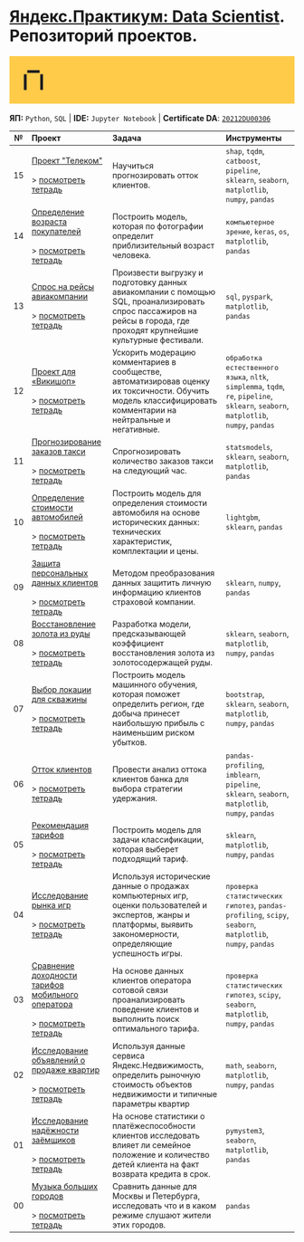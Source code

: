 # [Яндекс.Практикум: Data Scientist](https://praktikum.yandex.ru/data-scientist). Репозиторий проектов.

![logo-wide](logo-wide.jpeg)

**ЯП:** `Python`, `SQL` | 
**IDE:** `Jupyter Notebook` |
**Certificate DA**: [`20212DU00306`](https://github.com/reekuu/yandex.practicum.ds/blob/main/20212DU00306.pdf)

| №  | Проект | Задача | Инструменты |
| -  | :----- | :----- | :---------- | 
| 15 | [Проект "Телеком"](/15-telecom-project) <br/><br/>> [посмотреть тетрадь](https://nbviewer.jupyter.org/github/reekuu/yandex.practicum.ds/blob/main/15-telecom-project/15-telecom-project.ipynb) | Научиться прогнозировать отток клиентов. | `shap`, `tqdm`, `catboost`, `pipeline`, `sklearn`, `seaborn`, `matplotlib`, `numpy`, `pandas` |
| 14 | [Определение возраста покупателей](/14-age-recognition) <br/><br/>> [посмотреть тетрадь](https://nbviewer.jupyter.org/github/reekuu/yandex.practicum.ds/blob/main/14-age-recognition/14-age-recognition.ipynb) | Построить модель, которая по фотографии определит приблизительный возраст человека. | `компьютерное зрение`, `keras`, `os`, `matplotlib`, `pandas` |
| 13 | [Спрос на рейсы авиакомпании](/13-airline-demand-research) <br/><br/>> [посмотреть тетрадь](https://nbviewer.jupyter.org/github/reekuu/yandex.practicum.ds/blob/main/13-airline-demand-research/13-airline-demand-research.ipynb) | Произвести выгрузку и подготовку данных авиакомпании с помощью SQL, проанализировать спрос пассажиров на рейсы в города, где проходят крупнейшие культурные фестивали. | `sql`, `pyspark`, `matplotlib`, `pandas` |
| 12 | [Проект для «Викишоп»](/12-comments-classification) <br/><br/>> [посмотреть тетрадь](https://nbviewer.jupyter.org/github/reekuu/yandex.practicum.ds/blob/main/12-comments-classification/12-comments-classification.ipynb) | Ускорить модерацию комментариев в сообществе, автоматизировав оценку их токсичности. Обучить модель классифицировать комментарии на нейтральные и негативные. | `обработка естественного языка`, `nltk`, `simplemma`, `tqdm`, `re`, `pipeline`, `sklearn`, `seaborn`, `matplotlib`, `numpy`, `pandas` |
| 11 | [Прогнозирование заказов такси](/11-taxi-orders-forecast) <br/><br/>> [посмотреть тетрадь](https://nbviewer.jupyter.org/github/reekuu/yandex.practicum.ds/blob/main/11-taxi-orders-forecast/11-taxi-orders-forecast.ipynb) | Спрогнозировать количество заказов такси на следующий час. | `statsmodels`, `sklearn`, `seaborn`, `matplotlib`, `pandas` |
| 10 | [Определение стоимости автомобилей](/10-car-price-prediction) <br/><br/>> [посмотреть тетрадь](https://nbviewer.jupyter.org/github/reekuu/yandex.practicum.ds/blob/main/10-car-price-prediction/10-car-price-prediction.ipynb) | Построить модель для определения стоимости автомобиля на основе исторических данных: технических характеристик, комплектации и цены. | `lightgbm`, `sklearn`, `pandas` |
| 09 | [Защита персональных данных клиентов](/09-personal-data-protection) <br/><br/>> [посмотреть тетрадь](https://nbviewer.jupyter.org/github/reekuu/yandex.practicum.ds/blob/main/09-personal-data-protection/09-personal-data-protection.ipynb) | Методом преобразования данных защитить личную информацию клиентов страховой компании. | `sklearn`, `numpy`, `pandas` |
| 08 | [Восстановление золота из руды](/08-gold-recovery-prediction) <br/><br/>> [посмотреть тетрадь](https://nbviewer.jupyter.org/github/reekuu/yandex.practicum.ds/blob/main/08-gold-recovery-prediction/08-gold-recovery-prediction.ipynb) | Разработка модели, предсказывающей коэффициент восстановления золота из золотосодержащей руды. | `sklearn`, `seaborn`, `matplotlib`, `numpy`, `pandas` |
| 07 | [Выбор локации для скважины](/07-oil-wells-location-research) <br/><br/>> [посмотреть тетрадь](https://nbviewer.jupyter.org/github/reekuu/yandex.practicum.ds/blob/main/07-oil-wells-location-research/07-oil-wells-location-research.ipynb) | Построить модель машинного обучения, которая поможет определить регион, где добыча принесет наибольшую прибыль с наименьшим риском убытков. | `bootstrap`, `sklearn`, `seaborn`, `matplotlib`, `numpy`, `pandas` |
| 06 | [Отток клиентов](/06-bank-customer-churn) <br/><br/>> [посмотреть тетрадь](https://nbviewer.jupyter.org/github/reekuu/yandex.practicum.ds/blob/main/06-bank-customer-churn/06-bank-customer-churn.ipynb) | Провести анализ оттока клиентов банка для выбора стратегии удержания. | `pandas-profiling`, `imblearn`, `pipeline`, `sklearn`, `seaborn`, `matplotlib`, `numpy`, `pandas` |
| 05 | [Рекомендация тарифов](/05-classifying-profitable-plan) <br/><br/>> [посмотреть тетрадь](https://nbviewer.jupyter.org/github/reekuu/yandex.practicum.ds/blob/main/05-classifying-profitable-plan/05-classifying-profitable-plan.ipynb) | Построить модель для задачи классификации, которая выберет подходящий тариф. | `sklearn`, `matplotlib`, `numpy`, `pandas` |
| 04 | [Исследование рынка игр](/04-game-market-research) <br/><br/>> [посмотреть тетрадь](https://nbviewer.jupyter.org/github/reekuu/yandex.practicum.ds/blob/main/04-game-market-research/04-game-market-research.ipynb) | Используя исторические данные о продажах компьютерных игр, оценки пользователей и экспертов, жанры и платформы, выявить закономерности, определяющие успешность игры. | `проверка статистических гипотез`, `pandas-profiling`, `scipy`, `seaborn`, `matplotlib`, `numpy`, `pandas` |
| 03 | [Сравнение доходности тарифов мобильного оператора](/03-telecom-rates-comparison) <br/><br/>> [посмотреть тетрадь](https://nbviewer.jupyter.org/github/reekuu/yandex.practicum.ds/blob/main/03-telecom-rates-comparison/03-telecom-rates-comparison.ipynb) | На основе данных клиентов оператора сотовой связи проанализировать поведение клиентов и выполнить поиск оптимального тарифа. | `проверка статистических гипотез`, `scipy`, `seaborn`, `matplotlib`, `numpy`, `pandas` |
| 02 | [Исследование объявлений о продаже квартир](/02-real-estate-market-analysis) <br/><br/>> [посмотреть тетрадь](https://nbviewer.jupyter.org/github/reekuu/yandex.practicum.ds/blob/main/02-real-estate-market-analysis/02-real-estate-market-analysis.ipynb) | Используя данные сервиса Яндекс.Недвижимость, определить рыночную стоимость объектов недвижимости и типичные параметры квартир | `math`, `seaborn`, `matplotlib`, `numpy`, `pandas` |
| 01 | [Исследование надёжности заёмщиков](/01-borrowers-reliability-research) <br/><br/>> [посмотреть тетрадь](https://nbviewer.jupyter.org/github/reekuu/yandex.practicum.ds/blob/main/01-borrowers-reliability-research/01-borrowers-reliability-research.ipynb) | На основе статистики о платёжеспособности клиентов исследовать влияет ли семейное положение и количество детей клиента на факт возврата кредита в срок. | `pymystem3`, `seaborn`, `matplotlib`, `pandas` |
| 00 | [Музыка больших городов](/00-big-cities-music) <br/><br/>> [посмотреть тетрадь](https://nbviewer.jupyter.org/github/reekuu/yandex.practicum.ds/blob/main/00-big-cities-music/00-big-cities-music.ipynb) | Сравнить данные для Москвы и Петербурга, исследовать что и в каком режиме слушают жители этих городов. | `pandas` |
